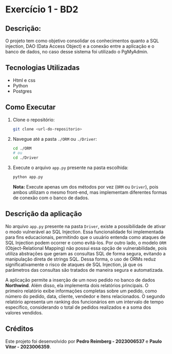 # Exercício 1 - BD2

## Descrição:
O projeto tem como objetivo consolidar os conhecimentos quanto a SQL injection, DAO (Data 
Access Object) e a conexão entre a aplicação e o banco de dados, no caso desse sistema foi utilizado o PgMyAdmin.

## Tecnologias Utilizadas
- Html e css
- Python
- Postgres

## Como Executar
1. Clone o repositório:
   ```bash
   git clone <url-do-repositorio>
   ```
2. Navegue até a pasta `./ORM` ou `./Driver`:
   ```bash
   cd ./ORM
   # ou
   cd ./Driver
   ```
3. Execute o arquivo `app.py` presente na pasta escolhida:
   ```bash
   python app.py
   ```
   **Nota:** Execute apenas um dos métodos por vez (`ORM` ou `Driver`), pois ambos utilizam o mesmo front-end, mas implementam diferentes formas de conexão com o banco de dados.

## Descrição da aplicação
No arquivo `app.py` presente na pasta `Driver`, existe a possibilidade de ativar o modo vulnerável ao SQL Injection. Essa funcionalidade foi implementada para fins educacionais, permitindo que o usuário entenda como ataques de SQL Injection podem ocorrer e como evitá-los. Por outro lado, o modelo `ORM` (Object-Relational Mapping) não possui essa opção de vulnerabilidade, pois utiliza abstrações que geram as consultas SQL de forma segura, evitando a manipulação direta de strings SQL. Dessa forma, o uso de ORMs reduz significativamente o risco de ataques de SQL Injection, já que os parâmetros das consultas são tratados de maneira segura e automatizada.

A aplicação permite a inserção de um novo pedido no banco de dados **Northwind**. Além disso, ela implementa dois relatórios principais. O primeiro relatório exibe informações completas sobre um pedido, como número do pedido, data, cliente, vendedor e itens relacionados. O segundo relatório apresenta um ranking dos funcionários em um intervalo de tempo específico, considerando o total de pedidos realizados e a soma dos valores vendidos.

## Créditos
Este projeto foi desenvolvido por **Pedro Reimberg - 2023006537** e **Paulo Vitor - 2023006359**.